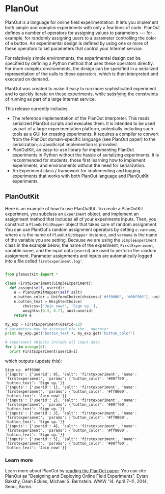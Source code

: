 # PlanOut

PlanOut is a language for online field experimentation. It lets you implement both simple and complex experiments with only a few lines of code. PlanOut defines a number of operators for assigning values to parameters --- for example, for randomly assigning users to a parameter controlling the color of a button. An experimental design is defined by using one or more of these operators to set parameters that control your Internet service.

For relatively simple environments, the experimental design can be specified by defining a Python method that uses these operators directly. For more complex environments, the design can be specified in a serialized representation of the calls to these operators, which is then interpreted and executed on demand.

PlanOut was created to make it easy to run more sophisticated experiment and to quickly iterate on these experiments, while satisfying the constraints of running as part of a large Internet service.

This release currently includes
  * The reference implementation of the PlanOut interpreter. This reads serialized PlanOut scripts and executes them. It is intended to be used as part of a large experimentation platform, potentially including such tools as a GUI for creating experiments. It requires a compiler to convert from the PlanOut domain-specific language (see PlanOut paper) to the serialization; a JavaScript implemention is provided.
  * PlanOutKit, an easy-to-use library for implementing PlanOut experiments in Python without the hassle of serializing experiments. It is recommended for students, those first learning how to implement experiments, and environments without the need for serialization.
  * An Experiment class / framework for implementing and logging experiments that works with both PlanOut language and PlanOutKit experiments.

## PlanOutKit

Here is an example of how to use PlanOutKit. To create a PlanOutKit experiment, you subclass an ``Experiment`` object, and implement an assignment method that includes all of your experiments inputs. Then, you construct a ``PlanOutKitMapper`` object that takes care of random assignment.  You can use PlanOut's random assignment operators by setting ``e.varname``, where ``e`` is the name of ``PlanOutKitMapper`` instance, and ``varname`` is the name of the variable you are setting.  Because we are using the ``SimpleExperiment`` class in the example below, the name of the experiment, ``FirstExperiment``, variable name, and the input data (``userid``) are used to perform the random assignment.  Parameter assignments and inputs are automatically logged into a file called ``firstexperiment.log'``.

```python

from planoutkit import *

class FirstExperiment(SimpleExperiment):
  def assign(self, userid):
    e = PlanOutKitMapper(self.salt)
    e.button_color = UniformChoice(choices=['#ff0000', '#00ff00'], unit=userid)
    e.button_text = WeightedChoice(
        choices=['Join now!', 'Sign up.'],
        weights=[0.3, 0.7], unit=userid)
    return e

my_exp = FirstExperiment(userid=12)
# parameters may be accessed via the . operator
print my_exp.get('button_text'), my_exp.get('button_color')

# experiment objects include all input data
for i in xrange(6):
  print FirstExperiment(userid=i)
```

which outputs (update this):

```
Sign up. #ff0000
{'inputs': {'userid': 0}, 'salt': 'firstexperiment', 'name': 'firstexperiment', 'params': {'button_color': '#00ff00', 'button_text': 'Sign up.'}}
{'inputs': {'userid': 1}, 'salt': 'firstexperiment', 'name': 'firstexperiment', 'params': {'button_color': '#ff0000', 'button_text': 'Join now!'}}
{'inputs': {'userid': 2}, 'salt': 'firstexperiment', 'name': 'firstexperiment', 'params': {'button_color': '#00ff00', 'button_text': 'Sign up.'}}
{'inputs': {'userid': 3}, 'salt': 'firstexperiment', 'name': 'firstexperiment', 'params': {'button_color': '#ff0000', 'button_text': 'Sign up.'}}
{'inputs': {'userid': 4}, 'salt': 'firstexperiment', 'name': 'firstexperiment', 'params': {'button_color': '#ff0000', 'button_text': 'Sign up.'}}
{'inputs': {'userid': 5}, 'salt': 'firstexperiment', 'name': 'firstexperiment', 'params': {'button_color': '#00ff00', 'button_text': 'Join now!'}}
```

### Learn more
Learn more about PlanOut by [reading the PlanOut paper](http://www-personal.umich.edu/~ebakshy/planout.pdf). You can cite PlanOut as "Designing and Deploying Online Field Experiments". Eytan Bakshy, Dean Eckles, Michael S. Bernstein. WWW '14. April 7–11, 2014, Seoul, Korea.
